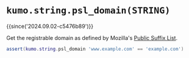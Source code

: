 # `kumo.string.psl_domain(STRING)`

{{since('2024.09.02-c5476b89')}}

Get the registrable domain as defined by Mozilla's [Public Suffix
List](https://publicsuffix.org/).

```lua
assert(kumo.string.psl_domain 'www.example.com' == 'example.com')
```

